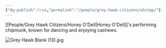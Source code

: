 ```yaml
---
{"dg-publish":true,"permalink":"/people/grey-hawk-citizens/shrimp/"}
---
```


[[People/Grey Hawk Citizens/Honey O'Dell\|Honey O'Dell]]'s performing chipmunk, known for dancing and enjoying cashews.  

![Grey Hawk Blank (13).jpg](/img/user/Z_Attachments/Grey%20Hawk%20Blank%20(13).jpg)